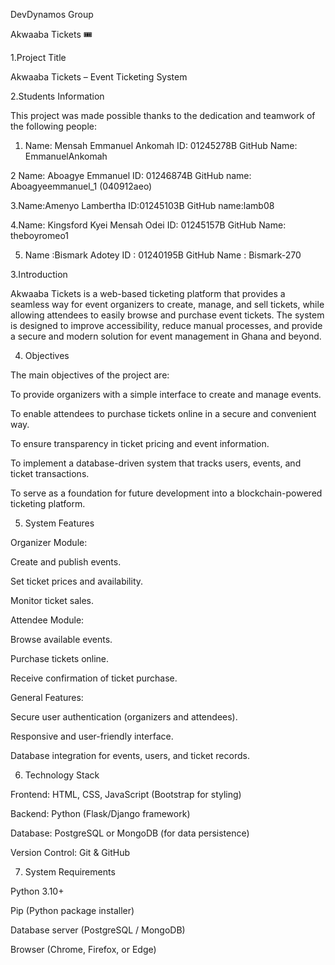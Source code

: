 DevDynamos Group

Akwaaba Tickets 🎟️

1.Project Title

Akwaaba Tickets – Event Ticketing System

2.Students Information

This project was made possible thanks to the dedication and teamwork of the following people:
1. Name: Mensah Emmanuel Ankomah 
    ID: 01245278B
    GitHub Name: EmmanuelAnkomah

2  Name: Aboagye Emmanuel
    ID: 01246874B
    GitHub name: Aboagyeemmanuel_1 (040912aeo)

3.Name:Amenyo Lambertha 
    ID:01245103B
    GitHub name:lamb08

4.Name: Kingsford Kyei Mensah Odei
    ID: 01245157B
    GitHub Name: theboyromeo1

5. Name :Bismark Adotey 
     ID : 01240195B
     GitHub Name : Bismark-270

 3.Introduction

Akwaaba Tickets is a web-based ticketing platform that provides a seamless way for event organizers to create, manage, and sell tickets, while allowing attendees to easily browse and purchase event tickets. The system is designed to improve accessibility, reduce manual processes, and provide a secure and modern solution for event management in Ghana and beyond.

4. Objectives

The main objectives of the project are:

To provide organizers with a simple interface to create and manage events.

To enable attendees to purchase tickets online in a secure and convenient way.

To ensure transparency in ticket pricing and event information.

To implement a database-driven system that tracks users, events, and ticket transactions.

To serve as a foundation for future development into a blockchain-powered ticketing platform.

5. System Features

Organizer Module:

Create and publish events.

Set ticket prices and availability.

Monitor ticket sales.

Attendee Module:

Browse available events.

Purchase tickets online.

Receive confirmation of ticket purchase.

General Features:

Secure user authentication (organizers and attendees).

Responsive and user-friendly interface.

Database integration for events, users, and ticket records.

6. Technology Stack

Frontend: HTML, CSS, JavaScript (Bootstrap for styling)

Backend: Python (Flask/Django framework)

Database: PostgreSQL or MongoDB (for data persistence)

Version Control: Git & GitHub

7. System Requirements

Python 3.10+

Pip (Python package installer)

Database server (PostgreSQL / MongoDB)


Browser (Chrome, Firefox, or Edge)
